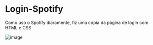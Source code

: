 # Login-Spotify
Como uso o Spotify diaramente, fiz uma cópia da página de login com HTML e CSS

![image](https://user-images.githubusercontent.com/94721925/190923071-a44a3206-1f6a-4de3-b8af-c88b888bdc0c.png)
